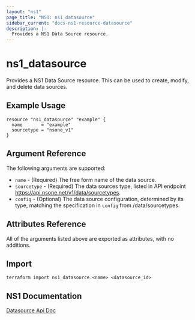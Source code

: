 ```yaml
---
layout: "ns1"
page_title: "NS1: ns1_datasource"
sidebar_current: "docs-ns1-resource-datasource"
description: |-
  Provides a NS1 Data Source resource.
---
```


# ns1\_datasource

Provides a NS1 Data Source resource. This can be used to create, modify, and delete data sources.

## Example Usage

```hcl
resource "ns1_datasource" "example" {
  name       = "example"
  sourcetype = "nsone_v1"
}
```

## Argument Reference

The following arguments are supported:

* `name` - (Required) The free form name of the data source.
* `sourcetype` - (Required) The data sources type, listed in API endpoint https://api.nsone.net/v1/data/sourcetypes.
* `config` - (Optional) The data source configuration, determined by its type,
  matching the specification in `config` from /data/sourcetypes.

## Attributes Reference

All of the arguments listed above are exported as attributes, with no
additions.

## Import

`terraform import ns1_datasource.<name> <datasource_id>`

## NS1 Documentation

[Datasource Api Doc](https://ns1.com/api#data-sources)
